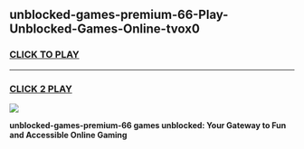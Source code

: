 
## unblocked-games-premium-66-Play-Unblocked-Games-Online-tvox0
<h3>
<a href="https://premium76.site?title=unblocked-games-premium-66&ref=25A">CLICK TO PLAY</a></h3>
<hr>

<h3>
<a href="https://premium76.site?title=unblocked-games-premium-66&ref=25A">CLICK 2 PLAY</a>
  
</h3>

<a href="https://premium76.site?title=unblocked-games-premium-66&ref=25A"><img src="https://clearcache.store/games.png"></a>


**unblocked-games-premium-66 games unblocked: Your Gateway to Fun and Accessible Online Gaming**
